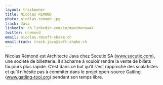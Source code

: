 ```yaml
---
layout: trackowner
title: Nicolas REMOND
photo: nicolas-remond.jpg
track: Java
linkedIn: ch.linkedin.com/in/maximenowak
twitter: nremond
email: nicolas.r@soft-shake.ch
email-track: track-java@soft-shake.ch
---
```


Nicolas Rémond est Architecte Java chez Secutix SA (www.secutix.com), une société de billetterie. Il s’acharne à vouloir rendre la vente de billets toujours plus rapide. C’est dans ce but qu’il s’est rapproché des scalafistes et qu’il n’hésite pas à commiter dans le projet open-source Gatling (www.gatling-tool.org) pendant son temps libre.